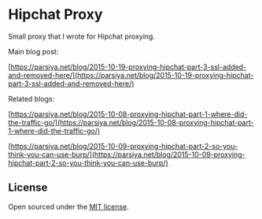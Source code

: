# Hipchat Proxy
Small proxy that I wrote for Hipchat proxying.

Main blog post:

[https://parsiya.net/blog/2015-10-19-proxying-hipchat-part-3-ssl-added-and-removed-here/](https://parsiya.net/blog/2015-10-19-proxying-hipchat-part-3-ssl-added-and-removed-here/)

Related blogs:

[https://parsiya.net/blog/2015-10-08-proxying-hipchat-part-1-where-did-the-traffic-go/](https://parsiya.net/blog/2015-10-08-proxying-hipchat-part-1-where-did-the-traffic-go/)

[https://parsiya.net/blog/2015-10-09-proxying-hipchat-part-2-so-you-think-you-can-use-burp/](https://parsiya.net/blog/2015-10-09-proxying-hipchat-part-2-so-you-think-you-can-use-burp/)

## License
Open sourced under the [MIT license](LICENSE).